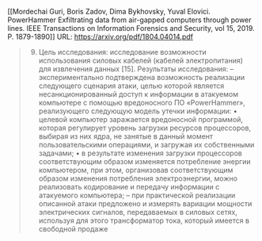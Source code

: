 [[Mordechai Guri, Boris Zadov, Dima Bykhovsky, Yuval Elovici. PowerHammer Exfiltrating data from air-gapped computers through power lines. IEEE Transactions on Information Forensics and Security, vol 15, 2019. P. 1879-1890]]
URL: https://arxiv.org/pdf/1804.04014.pdf


>9. Цель исследования: 
>исследование возможности использования силовых кабелей (кабелей электропитания) для извлечения данных [15]. 
>Результаты исследования: 
>– экспериментально подтверждена возможность реализации следующего сценария атаки, целью которой является несанкционированный доступ к информации в атакуемом компьютере с помощью вредоносного ПО «PowerHammer», реализующего следующую модель утечки информации: 
>• целевой компьютер заражается вредоносной программой, которая регулирует уровень загрузки ресурсов процессоров, выбирая из них ядра, не занятые в данный момент пользовательскими операциями, и загружая их собственными задачами; 
>• в результате изменения загрузки процессоров соответствующим образом изменяется потребление энергии компьютером, при этом, организовав соответствующим образом изменения потребления электроэнергии, можно реализовать кодирование и передачу информации с атакуемого компьютера; 
>– при практической реализации описанной атаки предложено и измерять вариации мощности электрических сигналов, передаваемых в силовых сетях, используя для этого трансформатор тока, который имеется в свободной продаже